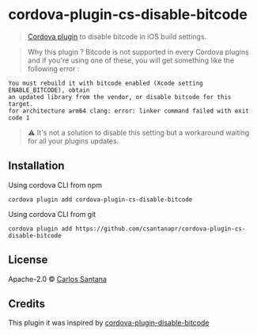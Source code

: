 # cordova-plugin-cs-disable-bitcode

> [Cordova plugin](https://github.com/csantanapr/cordova-plugin-cs-disable-bitcode) to disable bitcode in iOS build settings.

> Why this plugin ?
Bitcode is not supported in every Cordova plugins and if you're using one of these, you will get something like the following error :
```
You must rebuild it with bitcode enabled (Xcode setting ENABLE_BITCODE), obtain
an updated library from the vendor, or disable bitcode for this target.
for architecture arm64 clang: error: linker command failed with exit code 1
```

> :warning: It's not a solution to disable this setting but a workaround waiting for all your plugins updates.

## Installation

Using cordova CLI from npm
```
cordova plugin add cordova-plugin-cs-disable-bitcode
```
Using cordova CLI from git 
```
cordova plugin add https://github.com/csantanapr/cordova-plugin-cs-disable-bitcode
```

## License

Apache-2.0 © [Carlos Santana](http://twitter.com/alexiskofman)

## Credits
This plugin it was inspired by [cordova-plugin-disable-bitcode](https://www.npmjs.com/package/cordova-plugin-disable-bitcode)
